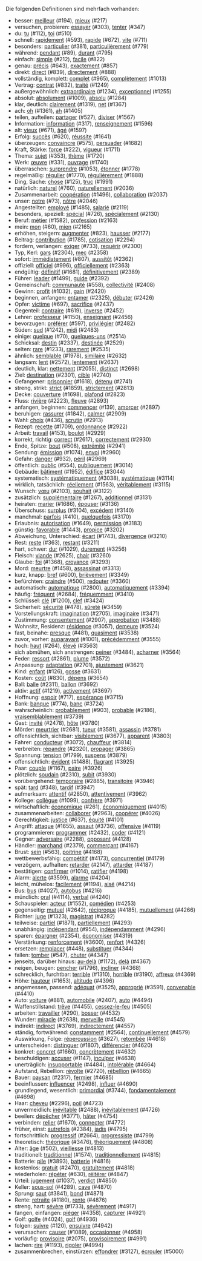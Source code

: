 Die folgenden Definitionen sind mehrfach vorhanden:

* besser: [meilleur](cards/0194_meilleur.yml) (#194), [mieux](cards/0217_mieux.yml) (#217)
* versuchen, probieren: [essayer](cards/0303_essayer.yml) (#303), [tenter](cards/0347_tenter.yml) (#347)
* du: [tu](cards/0112_tu.yml) (#112), [toi](cards/0510_toi.yml) (#510)
* schnell: [rapidement](cards/0593_rapidement.yml) (#593), [rapide](cards/0672_rapide.yml) (#672), [vite](cards/0711_vite.yml) (#711)
* besonders: [particulier](cards/0381_particulier.yml) (#381), [particulièrement](cards/0779_particulièrement.yml) (#779)
* während: [pendant](cards/0089_pendant.yml) (#89), [durant](cards/0795_durant.yml) (#795)
* einfach: [simple](cards/0212_simple.yml) (#212), [facile](cards/0822_facile.yml) (#822)
* genau: [précis](cards/0643_précis.yml) (#643), [exactement](cards/0857_exactement.yml) (#857)
* direkt: [direct](cards/0839_direct.yml) (#839), [directement](cards/0888_directement.yml) (#888)
* vollständig, komplett: [complet](cards/0965_complet.yml) (#965), [complètement](cards/1013_complètement.yml) (#1013)
* Vertrag: [contrat](cards/0832_contrat.yml) (#832), [traité](cards/1249_traité.yml) (#1249)
* außergewöhnlich: [extraordinaire](cards/1234_extraordinaire.yml) (#1234), [exceptionnel](cards/1255_exceptionnel.yml) (#1255)
* absolut: [absolument](cards/1009_absolument.yml) (#1009), [absolu](cards/1284_absolu.yml) (#1284)
* klar, deutlich: [clairement](cards/1319_clairement.yml) (#1319), [net](cards/1367_net.yml) (#1367)
* ach: [oh](cards/1361_oh.yml) (#1361), [ah](cards/1405_ah.yml) (#1405)
* teilen, aufteilen: [partager](cards/0527_partager.yml) (#527), [diviser](cards/1567_diviser.yml) (#1567)
* Information: [information](cards/0317_information.yml) (#317), [renseignement](cards/1596_renseignement.yml) (#1596)
* alt: [vieux](cards/0671_vieux.yml) (#671), [âgé](cards/1597_âgé.yml) (#1597)
* Erfolg: [succès](cards/0620_succès.yml) (#620), [réussite](cards/1641_réussite.yml) (#1641)
* überzeugen: [convaincre](cards/0575_convaincre.yml) (#575), [persuader](cards/1682_persuader.yml) (#1682)
* Kraft, Stärke: [force](cards/0222_force.yml) (#222), [vigueur](cards/1711_vigueur.yml) (#1711)
* Thema: [sujet](cards/0353_sujet.yml) (#353), [thème](cards/1720_thème.yml) (#1720)
* Werk: [œuvre](cards/0331_œuvre.yml) (#331), [ouvrage](cards/1740_ouvrage.yml) (#1740)
* überraschen: [surprendre](cards/1053_surprendre.yml) (#1053), [étonner](cards/1778_étonner.yml) (#1778)
* regelmäßig: [régulier](cards/1770_régulier.yml) (#1770), [régulièrement](cards/1888_régulièrement.yml) (#1888)
* Ding, Sache: [chose](cards/0125_chose.yml) (#125), [truc](cards/1991_truc.yml) (#1991)
* natürlich: [naturel](cards/0760_naturel.yml) (#760), [naturellement](cards/2036_naturellement.yml) (#2036)
* Zusammenarbeit: [coopération](cards/1496_coopération.yml) (#1496), [collaboration](cards/2037_collaboration.yml) (#2037)
* unser: [notre](cards/0073_notre.yml) (#73), [nôtre](cards/2046_nôtre.yml) (#2046)
* Angestellter: [employé](cards/1485_employé.yml) (#1485), [salarié](cards/2119_salarié.yml) (#2119)
* besonders, speziell: [spécial](cards/0726_spécial.yml) (#726), [spécialement](cards/2130_spécialement.yml) (#2130)
* Beruf: [métier](cards/1582_métier.yml) (#1582), [profession](cards/2163_profession.yml) (#2163)
* mein: [mon](cards/0060_mon.yml) (#60), [mien](cards/2165_mien.yml) (#2165)
* erhöhen, steigern: [augmenter](cards/0823_augmenter.yml) (#823), [hausser](cards/2177_hausser.yml) (#2177)
* Beitrag: [contribution](cards/1785_contribution.yml) (#1785), [cotisation](cards/2294_cotisation.yml) (#2294)
* fordern, verlangen: [exiger](cards/0733_exiger.yml) (#733), [requérir](cards/2300_requérir.yml) (#2300)
* Typ, Kerl: [gars](cards/2304_gars.yml) (#2304), [mec](cards/2358_mec.yml) (#2358)
* sofort: [immédiatement](cards/0807_immédiatement.yml) (#807), [aussitôt](cards/2362_aussitôt.yml) (#2362)
* offiziell: [officiel](cards/0996_officiel.yml) (#996), [officiellement](cards/2363_officiellement.yml) (#2363)
* endgültig: [définitif](cards/1681_définitif.yml) (#1681), [définitivement](cards/2389_définitivement.yml) (#2389)
* Führer: [leader](cards/1499_leader.yml) (#1499), [guide](cards/2392_guide.yml) (#2392)
* Gemeinschaft: [communauté](cards/0558_communauté.yml) (#558), [collectivité](cards/2408_collectivité.yml) (#2408)
* Gewinn: [profit](cards/1032_profit.yml) (#1032), [gain](cards/2420_gain.yml) (#2420)
* beginnen, anfangen: [entamer](cards/2325_entamer.yml) (#2325), [débuter](cards/2426_débuter.yml) (#2426)
* Opfer: [victime](cards/0697_victime.yml) (#697), [sacrifice](cards/2437_sacrifice.yml) (#2437)
* Gegenteil: [contraire](cards/0619_contraire.yml) (#619), [inverse](cards/2452_inverse.yml) (#2452)
* Lehrer: [professeur](cards/1150_professeur.yml) (#1150), [enseignant](cards/2456_enseignant.yml) (#2456)
* bevorzugen: [préférer](cards/0597_préférer.yml) (#597), [privilégier](cards/2482_privilégier.yml) (#2482)
* Süden: [sud](cards/1242_sud.yml) (#1242), [midi](cards/2483_midi.yml) (#2483)
* einige: [quelque](cards/0070_quelque.yml) (#70), [quelques-uns](cards/2514_quelques-uns.yml) (#2514)
* Schicksal: [destin](cards/2337_destin.yml) (#2337), [destinée](cards/2529_destinée.yml) (#2529)
* selten: [rare](cards/1233_rare.yml) (#1233), [rarement](cards/2535_rarement.yml) (#2535)
* ähnlich: [semblable](cards/1978_semblable.yml) (#1978), [similaire](cards/2632_similaire.yml) (#2632)
* langsam: [lent](cards/2572_lent.yml) (#2572), [lentement](cards/2637_lentement.yml) (#2637)
* deutlich, klar: [nettement](cards/2055_nettement.yml) (#2055), [distinct](cards/2698_distinct.yml) (#2698)
* Ziel: [destination](cards/2301_destination.yml) (#2301), [cible](cards/2740_cible.yml) (#2740)
* Gefangener: [prisonnier](cards/1618_prisonnier.yml) (#1618), [détenu](cards/2741_détenu.yml) (#2741)
* streng, strikt: [strict](cards/1859_strict.yml) (#1859), [strictement](cards/2813_strictement.yml) (#2813)
* Decke: [couverture](cards/1698_couverture.yml) (#1698), [plafond](cards/2823_plafond.yml) (#2823)
* Fluss: [rivière](cards/2223_rivière.yml) (#2223), [fleuve](cards/2893_fleuve.yml) (#2893)
* anfangen, beginnen: [commencer](cards/0139_commencer.yml) (#139), [amorcer](cards/2897_amorcer.yml) (#2897)
* beruhigen: [rassurer](cards/1842_rassurer.yml) (#1842), [calmer](cards/2909_calmer.yml) (#2909)
* Wahl: [choix](cards/0436_choix.yml) (#436), [scrutin](cards/2913_scrutin.yml) (#2913)
* Rezept: [recette](cards/1709_recette.yml) (#1709), [ordonnance](cards/2922_ordonnance.yml) (#2922)
* Arbeit: [travail](cards/0153_travail.yml) (#153), [boulot](cards/2929_boulot.yml) (#2929)
* korrekt, richtig: [correct](cards/2617_correct.yml) (#2617), [correctement](cards/2930_correctement.yml) (#2930)
* Ende, Spitze: [bout](cards/0508_bout.yml) (#508), [extrémité](cards/2941_extrémité.yml) (#2941)
* Sendung: [émission](cards/1074_émission.yml) (#1074), [envoi](cards/2960_envoi.yml) (#2960)
* Gefahr: [danger](cards/0932_danger.yml) (#932), [péril](cards/2969_péril.yml) (#2969)
* öffentlich: [public](cards/0554_public.yml) (#554), [publiquement](cards/3014_publiquement.yml) (#3014)
* Gebäude: [bâtiment](cards/1952_bâtiment.yml) (#1952), [édifice](cards/3044_édifice.yml) (#3044)
* systematisch: [systématiquement](cards/3038_systématiquement.yml) (#3038), [systématique](cards/3114_systématique.yml) (#3114)
* wirklich, tatsächlich: [réellement](cards/1563_réellement.yml) (#1563), [véritablement](cards/3115_véritablement.yml) (#3115)
* Wunsch: [vœu](cards/2103_vœu.yml) (#2103), [souhait](cards/3122_souhait.yml) (#3122)
* zusätzlich: [supplémentaire](cards/1267_supplémentaire.yml) (#1267), [additionnel](cards/3131_additionnel.yml) (#3131)
* heiraten: [marier](cards/1686_marier.yml) (#1686), [épouser](cards/3136_épouser.yml) (#3136)
* Überschuss: [surplus](cards/3104_surplus.yml) (#3104), [excédent](cards/3140_excédent.yml) (#3140)
* manchmal: [parfois](cards/0410_parfois.yml) (#410), [quelquefois](cards/3170_quelquefois.yml) (#3170)
* Erlaubnis: [autorisation](cards/1649_autorisation.yml) (#1649), [permission](cards/3183_permission.yml) (#3183)
* günstig: [favorable](cards/1443_favorable.yml) (#1443), [propice](cards/3202_propice.yml) (#3202)
* Abweichung, Unterschied: [écart](cards/1743_écart.yml) (#1743), [divergence](cards/3210_divergence.yml) (#3210)
* Rest: [reste](cards/0363_reste.yml) (#363), [restant](cards/3211_restant.yml) (#3211)
* hart, schwer: [dur](cards/1029_dur.yml) (#1029), [durement](cards/3256_durement.yml) (#3256)
* Fleisch: [viande](cards/2625_viande.yml) (#2625), [chair](cards/3260_chair.yml) (#3260)
* Glaube: [foi](cards/1368_foi.yml) (#1368), [croyance](cards/3293_croyance.yml) (#3293)
* Mord: [meurtre](cards/1458_meurtre.yml) (#1458), [assassinat](cards/3313_assassinat.yml) (#3313)
* kurz, knapp: [bref](cards/0600_bref.yml) (#600), [brièvement](cards/3349_brièvement.yml) (#3349)
* befürchten: [craindre](cards/0500_craindre.yml) (#500), [redouter](cards/3360_redouter.yml) (#3360)
* automatisch: [automatique](cards/2800_automatique.yml) (#2800), [automatiquement](cards/3394_automatiquement.yml) (#3394)
* häufig: [fréquent](cards/2684_fréquent.yml) (#2684), [fréquemment](cards/3410_fréquemment.yml) (#3410)
* Schlüssel: [clé](cards/1200_clé.yml) (#1200), [clef](cards/3424_clef.yml) (#3424)
* Sicherheit: [sécurité](cards/0478_sécurité.yml) (#478), [sûreté](cards/3459_sûreté.yml) (#3459)
* Vorstellungskraft: [imagination](cards/2705_imagination.yml) (#2705), [imaginaire](cards/3471_imaginaire.yml) (#3471)
* Zustimmung: [consentement](cards/2907_consentement.yml) (#2907), [approbation](cards/3488_approbation.yml) (#3488)
* Wohnsitz, Residenz: [résidence](cards/3057_résidence.yml) (#3057), [demeure](cards/3524_demeure.yml) (#3524)
* fast, beinahe: [presque](cards/0481_presque.yml) (#481), [quasiment](cards/3538_quasiment.yml) (#3538)
* zuvor, vorher: [auparavant](cards/1001_auparavant.yml) (#1001), [précédemment](cards/3555_précédemment.yml) (#3555)
* hoch: [haut](cards/0264_haut.yml) (#264), [élevé](cards/3563_élevé.yml) (#3563)
* sich abmühen, sich anstrengen: [peiner](cards/3484_peiner.yml) (#3484), [acharner](cards/3564_acharner.yml) (#3564)
* Feder: [ressort](cards/2861_ressort.yml) (#2861), [plume](cards/3572_plume.yml) (#3572)
* Anpassung: [adaptation](cards/2701_adaptation.yml) (#2701), [ajustement](cards/3621_ajustement.yml) (#3621)
* Kind: [enfant](cards/0126_enfant.yml) (#126), [gosse](cards/3631_gosse.yml) (#3631)
* Kosten: [coût](cards/0830_coût.yml) (#830), [dépens](cards/3654_dépens.yml) (#3654)
* Ball: [balle](cards/2311_balle.yml) (#2311), [ballon](cards/3692_ballon.yml) (#3692)
* aktiv: [actif](cards/1219_actif.yml) (#1219), [activement](cards/3697_activement.yml) (#3697)
* Hoffnung: [espoir](cards/0717_espoir.yml) (#717), [espérance](cards/3715_espérance.yml) (#3715)
* Bank: [banque](cards/0774_banque.yml) (#774), [banc](cards/3724_banc.yml) (#3724)
* wahrscheinlich: [probablement](cards/0903_probablement.yml) (#903), [probable](cards/2186_probable.yml) (#2186), [vraisemblablement](cards/3739_vraisemblablement.yml) (#3739)
* Gast: [invité](cards/2478_invité.yml) (#2478), [hôte](cards/3780_hôte.yml) (#3780)
* Mörder: [meurtrier](cards/2681_meurtrier.yml) (#2681), [tueur](cards/3581_tueur.yml) (#3581), [assassin](cards/3781_assassin.yml) (#3781)
* offensichtlich, sichtbar: [visiblement](cards/3677_visiblement.yml) (#3677), [apparent](cards/3803_apparent.yml) (#3803)
* Fahrer: [conducteur](cards/3072_conducteur.yml) (#3072), [chauffeur](cards/3814_chauffeur.yml) (#3814)
* verbreiten: [répandre](cards/2320_répandre.yml) (#2320), [propager](cards/3865_propager.yml) (#3865)
* Spannung: [tension](cards/1799_tension.yml) (#1799), [suspens](cards/3879_suspens.yml) (#3879)
* offensichtlich: [évident](cards/1488_évident.yml) (#1488), [flagrant](cards/3925_flagrant.yml) (#3925)
* Paar: [couple](cards/1167_couple.yml) (#1167), [paire](cards/3926_paire.yml) (#3926)
* plötzlich: [soudain](cards/2310_soudain.yml) (#2310), [subit](cards/3930_subit.yml) (#3930)
* vorübergehend: [temporaire](cards/2885_temporaire.yml) (#2885), [transitoire](cards/3946_transitoire.yml) (#3946)
* spät: [tard](cards/0348_tard.yml) (#348), [tardif](cards/3947_tardif.yml) (#3947)
* aufmerksam: [attentif](cards/2850_attentif.yml) (#2850), [attentivement](cards/3962_attentivement.yml) (#3962)
* Kollege: [collègue](cards/1099_collègue.yml) (#1099), [confrère](cards/3971_confrère.yml) (#3971)
* wirtschaftlich: [économique](cards/0261_économique.yml) (#261), [économiquement](cards/4015_économiquement.yml) (#4015)
* zusammenarbeiten: [collaborer](cards/2963_collaborer.yml) (#2963), [coopérer](cards/4026_coopérer.yml) (#4026)
* Gerechtigkeit: [justice](cards/0637_justice.yml) (#637), [équité](cards/4101_équité.yml) (#4101)
* Angriff: [attaque](cards/1655_attaque.yml) (#1655), [assaut](cards/3736_assaut.yml) (#3736), [offensive](cards/4119_offensive.yml) (#4119)
* programmieren: [programmer](cards/2432_programmer.yml) (#2432), [coder](cards/4121_coder.yml) (#4121)
* Gegner: [adversaire](cards/2288_adversaire.yml) (#2288), [opposant](cards/4128_opposant.yml) (#4128)
* Händler: [marchand](cards/2379_marchand.yml) (#2379), [commerçant](cards/4167_commerçant.yml) (#4167)
* Brust: [sein](cards/0563_sein.yml) (#563), [poitrine](cards/4168_poitrine.yml) (#4168)
* wettbewerbsfähig: [compétitif](cards/4173_compétitif.yml) (#4173), [concurrentiel](cards/4179_concurrentiel.yml) (#4179)
* verzögern, aufhalten: [retarder](cards/2147_retarder.yml) (#2147), [attarder](cards/4187_attarder.yml) (#4187)
* bestätigen: [confirmer](cards/1014_confirmer.yml) (#1014), [ratifier](cards/4198_ratifier.yml) (#4198)
* Alarm: [alerte](cards/3599_alerte.yml) (#3599), [alarme](cards/4204_alarme.yml) (#4204)
* leicht, mühelos: [facilement](cards/1194_facilement.yml) (#1194), [aisé](cards/4214_aisé.yml) (#4214)
* Bus: [bus](cards/4027_bus.yml) (#4027), [autobus](cards/4216_autobus.yml) (#4216)
* mündlich: [oral](cards/4114_oral.yml) (#4114), [verbal](cards/4240_verbal.yml) (#4240)
* Schauspieler: [acteur](cards/1552_acteur.yml) (#1552), [comédien](cards/4253_comédien.yml) (#4253)
* gegenseitig: [mutuel](cards/2642_mutuel.yml) (#2642), [réciproque](cards/4185_réciproque.yml) (#4185), [mutuellement](cards/4266_mutuellement.yml) (#4266)
* Richter: [juge](cards/1323_juge.yml) (#1323), [magistrat](cards/4282_magistrat.yml) (#4282)
* teilweise: [partiel](cards/1871_partiel.yml) (#1871), [partiellement](cards/4293_partiellement.yml) (#4293)
* unabhängig: [indépendant](cards/0954_indépendant.yml) (#954), [indépendamment](cards/4296_indépendamment.yml) (#4296)
* sparen: [épargner](cards/2354_épargner.yml) (#2354), [économiser](cards/4319_économiser.yml) (#4319)
* Verstärkung: [renforcement](cards/3600_renforcement.yml) (#3600), [renfort](cards/4326_renfort.yml) (#4326)
* ersetzen: [remplacer](cards/0448_remplacer.yml) (#448), [substituer](cards/4344_substituer.yml) (#4344)
* fallen: [tomber](cards/0547_tomber.yml) (#547), [chuter](cards/4347_chuter.yml) (#4347)
* jenseits, darüber hinaus: [au-delà](cards/1172_au-delà.yml) (#1172), [delà](cards/4367_delà.yml) (#4367)
* neigen, beugen: [pencher](cards/1796_pencher.yml) (#1796), [incliner](cards/4368_incliner.yml) (#4368)
* schrecklich, furchtbar: [terrible](cards/1310_terrible.yml) (#1310), [horrible](cards/3190_horrible.yml) (#3190), [affreux](cards/4369_affreux.yml) (#4369)
* Höhe: [hauteur](cards/1653_hauteur.yml) (#1653), [altitude](cards/4396_altitude.yml) (#4396)
* angemessen, passend: [adéquat](cards/3525_adéquat.yml) (#3525), [approprié](cards/3591_approprié.yml) (#3591), [convenable](cards/4410_convenable.yml) (#4410)
* Auto: [voiture](cards/0881_voiture.yml) (#881), [automobile](cards/2407_automobile.yml) (#2407), [auto](cards/4494_auto.yml) (#4494)
* Waffenstillstand: [trêve](cards/4455_trêve.yml) (#4455), [cessez-le-feu](cards/4505_cessez-le-feu.yml) (#4505)
* arbeiten: [travailler](cards/0290_travailler.yml) (#290), [bosser](cards/4532_bosser.yml) (#4532)
* Wunder: [miracle](cards/2638_miracle.yml) (#2638), [merveille](cards/4545_merveille.yml) (#4545)
* indirekt: [indirect](cards/3769_indirect.yml) (#3769), [indirectement](cards/4557_indirectement.yml) (#4557)
* ständig, fortwährend: [constamment](cards/2564_constamment.yml) (#2564), [continuellement](cards/4579_continuellement.yml) (#4579)
* Auswirkung, Folge: [répercussion](cards/3627_répercussion.yml) (#3627), [retombée](cards/4618_retombée.yml) (#4618)
* unterscheiden: [distinguer](cards/1807_distinguer.yml) (#1807), [différencier](cards/4620_différencier.yml) (#4620)
* konkret: [concret](cards/1660_concret.yml) (#1660), [concrètement](cards/4632_concrètement.yml) (#4632)
* beschuldigen: [accuser](cards/1147_accuser.yml) (#1147), [inculper](cards/4638_inculper.yml) (#4638)
* unerträglich: [insupportable](cards/4484_insupportable.yml) (#4484), [intolérable](cards/4664_intolérable.yml) (#4664)
* Aufstand, Rebellion: [révolte](cards/2720_révolte.yml) (#2720), [rébellion](cards/4665_rébellion.yml) (#4665)
* Bauer: [paysan](cards/2317_paysan.yml) (#2317), [fermier](cards/4685_fermier.yml) (#4685)
* beeinflussen: [influencer](cards/2498_influencer.yml) (#2498), [influer](cards/4690_influer.yml) (#4690)
* grundlegend, wesentlich: [primordial](cards/3744_primordial.yml) (#3744), [fondamentalement](cards/4698_fondamentalement.yml) (#4698)
* Haar: [cheveu](cards/2296_cheveu.yml) (#2296), [poil](cards/4723_poil.yml) (#4723)
* unvermeidlich: [inévitable](cards/2488_inévitable.yml) (#2488), [inévitablement](cards/4726_inévitablement.yml) (#4726)
* beeilen: [dépêcher](cards/3771_dépêcher.yml) (#3771), [hâter](cards/4754_hâter.yml) (#4754)
* verbinden: [relier](cards/1670_relier.yml) (#1670), [connecter](cards/4772_connecter.yml) (#4772)
* früher, einst: [autrefois](cards/2384_autrefois.yml) (#2384), [jadis](cards/4795_jadis.yml) (#4795)
* fortschrittlich: [progressif](cards/2664_progressif.yml) (#2664), [progressiste](cards/4799_progressiste.yml) (#4799)
* theoretisch: [théorique](cards/3476_théorique.yml) (#3476), [théoriquement](cards/4808_théoriquement.yml) (#4808)
* Alter: [âge](cards/0502_âge.yml) (#502), [vieillesse](cards/4813_vieillesse.yml) (#4813)
* traditionell: [traditionnel](cards/1574_traditionnel.yml) (#1574), [traditionnellement](cards/4815_traditionnellement.yml) (#4815)
* Batterie: [pile](cards/3893_pile.yml) (#3893), [batterie](cards/4816_batterie.yml) (#4816)
* kostenlos: [gratuit](cards/2470_gratuit.yml) (#2470), [gratuitement](cards/4818_gratuitement.yml) (#4818)
* wiederholen: [répéter](cards/0630_répéter.yml) (#630), [réitérer](cards/4847_réitérer.yml) (#4847)
* Urteil: [jugement](cards/1037_jugement.yml) (#1037), [verdict](cards/4850_verdict.yml) (#4850)
* Keller: [sous-sol](cards/4289_sous-sol.yml) (#4289), [cave](cards/4870_cave.yml) (#4870)
* Sprung: [saut](cards/3841_saut.yml) (#3841), [bond](cards/4871_bond.yml) (#4871)
* Rente: [retraite](cards/1180_retraite.yml) (#1180), [rente](cards/4876_rente.yml) (#4876)
* streng, hart: [sévère](cards/1733_sévère.yml) (#1733), [sévèrement](cards/4917_sévèrement.yml) (#4917)
* fangen, einfangen: [piéger](cards/4358_piéger.yml) (#4358), [capturer](cards/4921_capturer.yml) (#4921)
* Golf: [golfe](cards/4024_golfe.yml) (#4024), [golf](cards/4936_golf.yml) (#4936)
* folgen: [suivre](cards/0120_suivre.yml) (#120), [ensuivre](cards/4942_ensuivre.yml) (#4942)
* verursachen: [causer](cards/1089_causer.yml) (#1089), [occasionner](cards/4958_occasionner.yml) (#4958)
* vorläufig: [provisoire](cards/2075_provisoire.yml) (#2075), [provisoirement](cards/4991_provisoirement.yml) (#4991)
* lachen: [rire](cards/1193_rire.yml) (#1193), [rigoler](cards/4994_rigoler.yml) (#4994)
* zusammenbrechen, einstürzen: [effondrer](cards/3127_effondrer.yml) (#3127), [écrouler](cards/5000_écrouler.yml) (#5000)

